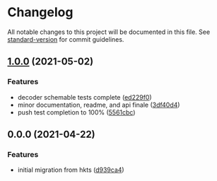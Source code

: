 # Changelog

All notable changes to this project will be documented in this file. See [standard-version](https://github.com/conventional-changelog/standard-version) for commit guidelines.

## [1.0.0](https://github.com/nullpub/fun/compare/v0.0.0...v1.0.0) (2021-05-02)


### Features

* decoder schemable tests complete ([ed229f0](https://github.com/nullpub/fun/commit/ed229f08dbc6d399bcde0064c39c9393cd770d19))
* minor documentation, readme, and api finale ([3df40d4](https://github.com/nullpub/fun/commit/3df40d44a9f5b8cdfe28c3cb5df6cc2650821fef))
* push test completion to 100% ([5561cbc](https://github.com/nullpub/fun/commit/5561cbc7a83292cfcc2a0a31f2059c87ded7abcc))

## 0.0.0 (2021-04-22)


### Features

* initial migration from hkts ([d939ca4](https://github.com/nullpub/fun/commit/d939ca4af16ebf8a4456f7a6a7ff8d5e0f2cf07c))
